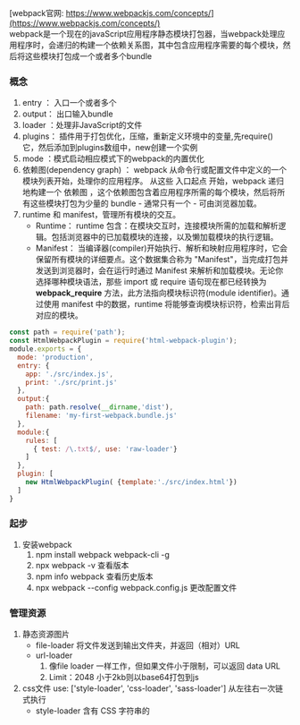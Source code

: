 [webpack官网: https://www.webpackjs.com/concepts/](https://www.webpackjs.com/concepts/)    
    webpack是一个现在的javaScript应用程序静态模块打包器，当webpack处理应用程序时，会递归的构建一个依赖关系图，其中包含应用程序需要的每个模块，然后将这些模块打包成一个或者多个bundle  
    
###  概念
1. entry ： 入口一个或者多个
2. output： 出口输入bundle
3. loader ：处理非JavaScript的文件
4. plugins： 插件用于打包优化，压缩，重新定义环境中的变量,先require() 它，然后添加到plugins数组中，new创建一个实例
5. mode ：模式启动相应模式下的webpack的内置优化
6. 依赖图(dependency graph) ： webpack 从命令行或配置文件中定义的一个模块列表开始，处理你的应用程序。 从这些 入口起点 开始，webpack 递归地构建一个 依赖图 ，这个依赖图包含着应用程序所需的每个模块，然后将所有这些模块打包为少量的 bundle - 通常只有一个 - 可由浏览器加载。
7. runtime 和 manifest，管理所有模块的交互。
    - Runtime： runtime 包含：在模块交互时，连接模块所需的加载和解析逻辑。包括浏览器中的已加载模块的连接，以及懒加载模块的执行逻辑。
    - Manifest： 当编译器(compiler)开始执行、解析和映射应用程序时，它会保留所有模块的详细要点。这个数据集合称为 "Manifest"，当完成打包并发送到浏览器时，会在运行时通过 Manifest 来解析和加载模块。无论你选择哪种模块语法，那些 import 或 require 语句现在都已经转换为 __webpack_require__ 方法，此方法指向模块标识符(module identifier)。通过使用 manifest 中的数据，runtime 将能够查询模块标识符，检索出背后对应的模块。
```javascript
const path = require('path');
const HtmlWebpackPlugin = require('html-webpack-plugin');
module.exports = {
  mode: 'production',
  entry: {
    app: './src/index.js',
    print: './src/print.js'
  },
  output:{
    path: path.resolve(__dirname,'dist'),
    filename: 'my-first-webpack.bundle.js'
  },
  module:{
    rules: [
      { test: /\.txt$/, use: 'raw-loader'}
    ]
  },
  plugin: [
    new HtmlWebpackPlugin( {template:'./src/index.html'})
  ]
}
```
### 起步
1. 安装webpack
    1. npm install webpack webpack-cli -g
    2. npx webpack -v 查看版本
    3. npm info webpack 查看历史版本
    4. npx webpack --config webpack.config.js 更改配置文件
    
### 管理资源
1. 静态资源图片
    - file-loader 将文件发送到输出文件夹，并返回（相对）URL
    - url-loader 
        1. 像file loader 一样工作，但如果文件小于限制，可以返回 data URL
        2. Limit：2048 小于2kb则以base64打包到js
2. css文件  use: ['style-loader', 'css-loader', 'sass-loader'] 从左往右一次链式执行
    - style-loader 含有 CSS 字符串的 <style> 标签，将被插入到 html 文件的 <head> 中
    - css-loader 解析几个文件的关系后，使用 @import 加载，并且返回 CSS 代码
    - sass-loader 加载和转译 SASS/SCSS 文件 sass-loader node-sass
    - postcss-loader 补全css前缀， Autoprefixer时一款自动管理浏览器前缀的插件
    
### 管理输出
 1. 使用plugin  --save-dev安装 => require引入 => new pluginsName()
    - HtmlWebpackPlugin 创建HTML文件 
    - CleanWebpackPlugin 打包之前先删除
 2. **manifest**
    - webpack及其插件似乎“知道”应该哪些文件生成。答案是，通过 manifest，webpack 能够对「你的模块映射到输出 bundle 的过程」保持追踪。如果你对通过其他方式来管理 webpack 的输出更感兴趣，那么首先了解 manifest 是个好的开始
    - 通过使用 WebpackManifestPlugin，可以直接将数据提取到一个 json 文件，以供使用
                
            plugins: [
              new ManifestPlugin()
            ]
    
### 开发环境 
> 需要具有强大的、具有实时重新加载(live reloading)或热模块替换(hot module replacement)能力的 source map 和 localhost server。
1. **SourceMap** 将编译后的代码映射回原始源代码
2. **webpack-dev-server** 提供一个简单的web服务器，实时重新加载(live reloading).  `{ contentBase: './dist' }`
    > webpack-dev-middleware 是一个容器，可以把webpack处理后的文件传递给一个服务器  
    > 一个 webpack-dev-middleware 配合 express server 的示例 publicPath 也会在服务器脚本用到  
    
        output: {
            filename: '[name].bundle.js',
            path: path.resolve(__dirname, 'dist'),
            publicPath: '/'
        }
3. **HMR** 启用此功能实际上相当简单。而我们要做的，就是更新 webpack-dev-server 的配置 `{ hot: true }`
    - webpack.NamedModulesPlugin 以便更容易查看要修补(patch)的依赖
    - webpack.HotModuleReplacementPlugin
    - 其他代码和框架
        > 1. [React Hot Loader](https://github.com/gaearon/react-hot-loader)：实时调整 react 组件。
        > 2. [Vue Loader](https://github.com/vuejs/vue-loader)：此 loader 支持用于 vue 组件的 HMR，提供开箱即用体验。
        > 3. [Redux HMR](https://github.com/fluxxu/elm-hot-loader)：无需 loader 或插件！只需对 main store 文件进行简单的修改。
4. **tree shaking** 
     `通常用于描述移除 JavaScript 上下文中的未引用代码(dead-code),它依赖于 ES2015 模块系统中的静态结构特性，例如 import 和 export`
     - 将文件标记为无副作用(side-effect-free) `{ "sideEffects": false }`
        > 1. 如果所有代码都不包含副作用，我们就可以简单地将该属性标记为 false，来告知 webpack，它可以安全地删除未用到的 export 导出。
        > 2. 如果你的代码确实有一些副作用，那么可以改为提供一个数组
        > 3. 最后，还可以在 module.rules 配置选项 中设置 "sideEffects"。
        
            {
              "name": "your-project",
              "sideEffects": [
                "./src/some-side-effectful-file.js",
                "*.css"
              ]
            }
      - 压缩输出 引入一个能够删除未引用代码(dead code)的压缩工具(minifier)（例如 UglifyJSPlugin）。
        > 1. 通过 "mode" 配置选项轻松切换到压缩输出，只需设置为 "production" `{mode: "production"}`
        > 2. 启用 uglifyjs 压缩插件 UglifyJSPlugin = require('uglifyjs-webpack-plugin');
        
### 生产环境构建
> 在生产环境中，我们的目标则转向于关注更小的 bundle，更轻量的 source map，以及更优化的资源，以改善加载时间
1. 安装 **webpack-merge** 开始，并将之前指南中已经成型的那些代码再次进行分离
2. **source map**  
```javascript
        module.exports = merge(common, {
            devtool: 'source-map',
            plugins: [
                new UglifyJSPlugin({
                    sourceMap: true
                })
            ]
        });
```
3. **指定环境** 许多 library 将通过与 process.env.NODE_ENV 环境变量关联,可以使用 webpack 内置的 DefinePlugin 
`
     new webpack.DefinePlugin({
       'process.env.NODE_ENV': JSON.stringify('production')
     })
`
4. **Split CSS** ExtractTextPlugin 将 CSS 分离成单独的文件, css代码压缩合并 optimize-css-assets-webpack-plugins

### 代码分离 
> 此特性能够把业务代码以及依赖库分离到不同的 bundle 中，然后可以按需加载或并行加载这些文件 
> 这块关系到cache，提取mainfest, 懒加载按需加载，http请求优化
1. 同步的代码分割
2. 动态导入：异步代码分割。
    - 使用符合 ECMAScript 提案 的 import() 语法,      
        ` return import(/* webpackChunkName: "lodash" */ 'lodash').then( _ => {} )`
    - 简化方法 由于 import() 会返回一个 promise，因此它可以和 async 函数一起使用      
        ` async function getComponent() {}`
3. bundle 分析(bundle analysis)
    - 下面是一些社区支持(community-supported)的可选工具：
        > 1. webpack-chart: webpack 数据交互饼图。
        > 2. webpack-visualizer: 可视化并分析你的 bundle，检查哪些模块占用空间，哪些可能是重复使用的。
        > 3. webpack-bundle-analyzer: 一款分析 bundle 内容的插件及 CLI 工具，以便捷的、交互式、可缩放的树状图形式展现给用户。
4. 懒加载 懒加载或者按需加载，是一种很好的优化网页或应用的方式。

    ```javascript
        optimization: {
            splitChunks: {
                chunks: "async", //async只对异步的代码分割 intial只对同步的代码分割 all全部分割
                minSize: 30000,  //引入的模块或者库大于30kb才去做代码分割
                maxSize: 50000,  //最大分割代码大小
                minChunks: 2,    //最少引入几次， 引入次数小于2则不会做代码分割了
                maxAsyncRequests: 5,  //按需加载块时并行请求的最大数量将小于或等于5， 只会分割前五个库，如果超过则不会进行代码分割
                maxInitialRequests: 3,//初始页面加载时并行请求的最大数量将小于或等于3， 入口文件做代码分割最多只能分割成3个
                automaticNameDelimiter: '~',
                name: true,
                cacheGroups: { //配置缓存组  比如把lodash和jquery打包到一个文件里
                    vendors: {
                        test: /[\\/]node_modules[\\/]/,
                        priority: -10, //设置优先级
                        filename: "vendors.s" //可设置bundle的名字
                    },
                    default: {
                        minChunks: 2, //在拆分之前共享模块的最小块数
                        priority: -20,
                        reuseExistingChunk: true， //如果一个模块被打包过了，那么直接使用打包过的哪个模块
                        filename:  'default'
                    }
                }
            }
        }
    ```

### 高级概念

1. **缓存**
    - 通过使用 output.filename 进行文件名替换, `[chunkhash] 替换`
    - 提取模板(Extracting Boilerplate) `{ optimization.splitChunks } ` 
        > 使用代码分离把依赖的模块和manifest提取出来到单独的包中。
        >> 1. main bundle 会随着自身的新增内容的修改，而发生变化。
        >> 2. vendor bundle 会随着自身的 module.id 的修改，而发生变化。
        >> 3. manifest bundle 会因为当前包含一个新模块的引用，而发生变化。
    - 模块标识符(Module Identifiers) 让模块依赖的hash保持不变
        > 通过使用 bundle 计算出内容散列(content hash)作为文件名称，这样在内容或文件修改时，浏览器中将通过新的内容散列指向新的文件，从而使缓存无效。一旦你开始这样做，你会立即注意到一些有趣的行为。即使表面上某些内容没有修改，计算出的哈希还是会改变。这是因为，runtime 和 manifest 的注入在每次构建都会发生变化。可以使用两个插件来解决这个问题
        >> 1. `new webpack.NamedModulesPlugin()` 建议用于开发环境
        >> 2. `new webpack.HashedModuleIdsPlugin({  // 参数...})` 用于生产环境
    - [可预测的长效缓存](https://medium.com/webpack/predictable-long-term-caching-with-webpack-d3eee1d3fa31) 根据
        
2. **创建 Library**
    - 让我们以某种方式打包这个 library，能够实现以下几个目标：
        > 1. 不打包 lodash, 而是使用externals 来require用户加载好的lodash
        > 2. 设置 library 的名称为 webpack-numbers.
        > 3. 将 library 暴露为一个名为 webpackNumbers的变量。
        > 4. 能够访问其他 Node.js 中的 library。
    - 该 library 的使用方式如下：
        > 1. ES2015 模块。例如 import webpackNumbers from 'webpack-numbers'。
        > 2. CommonJS 模块。例如 require('webpack-numbers').
        > 3. 全局变量，当通过 script 脚本引入时
    - 外部化 lodash,  放弃对外部 library 的控制，而是将控制权让给使用 library 的用户,使用` externals` 配置来完成：
    - 外部扩展的限制
    - 暴露 library 
        > 1. 为了让你的 library 能够在各种用户环境(consumption)中可用，需要在 output 中添加 library 属性
        > 2. 为了让 library 和其他环境兼容，添加 libraryTarget 属性。这是可以控制 library 如何以不同方式暴露的选项。
    - 最终步骤
        > 1. 通过设置 package.json 中的 main 字段，添加生成 bundle 的文件路径。 `{  "main": "dist/webpack-numbers.js" } `
        > 2. 将其发布为一个 npm 包，并且在 unpkg.com 找到它并分发给你的用户。
            
            var path = require('path');
            module.exports = {
                entry: './src/index.js',
                output: {
                    path: path.resolve(__dirname, 'dist'),
                    filename: 'webpack-numbers.js',
                    library: 'webpackNumbers'
                },
                externals: {
                    lodash: {
                        commonjs: 'lodash',
                        commonjs2: 'lodash',
                        amd: 'lodash',
                        root: '_'
                    }
                }
            };
3. shimming
4. 渐进式网络应用程序的使用方法
> (Progressive Web Application - PWA) 在离线(offline)时应用程序能够继续运行功能。这是通过使用名为 Service Workers 的网络技术来实现的。
    - 使用 `http-server` 包启一个服务,修改 `package.json` 来添加一个 start 脚本`{ +  "start": "http-server dist" }`
        > 1. 请运行命令 npm run build 来构建你的项目。然后运行命令 npm start
    - 添加 Workbox, 添加 workbox-webpack-plugin 插件，并调整 webpack.config.js 文件
    
        new WorkboxPlugin.GenerateSW({
            // 这些选项帮助 ServiceWorkers 快速启用
            // 不允许遗留任何“旧的” ServiceWorkers
            clientsClaim: true,
            skipWaiting: true
        }),     
   - 入口文件中注册， 然后重新构建，在启动项目 则Service Worker 已经可以提供离线服务
        if ('serviceWorker' in navigator) {
          window.addEventListener('load', () => {
            navigator.serviceWorker.register('/sw.js').then(registration => {
              console.log('SW registered: ', registration);
            }).catch(registrationError => {
              console.log('SW registration failed: ', registrationError);
            });
          });
        }
5. 构建性能
6. 内容安全策略 
    - webpack 能够为其加载的所有脚本添加 nonce， 在入口指定 `__webpack_nonce__`
    
            __webpack_nonce__ = 'c29tZSBjb29sIHN0cmluZyB3aWxsIHBvcCB1cCAxMjM=';
    - 启用 CSP
        > 1. CSP 默认情况下不启用。需要与文档(document)一起发送相应的 CSP header 或 meta 标签 <meta http-equiv="Content-Security-Policy" ...>，以告知浏览器启用 CSP。
    
    
    


    
        
